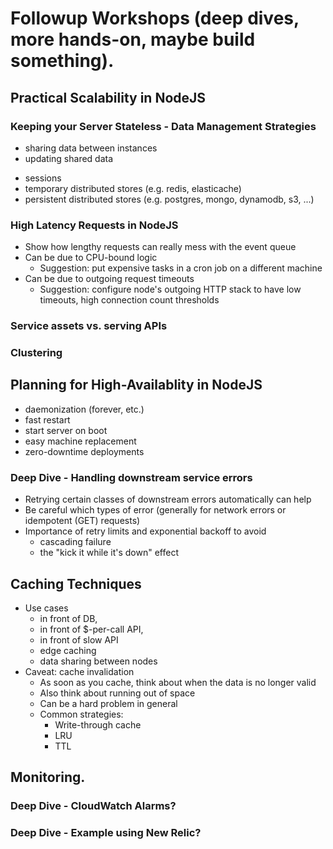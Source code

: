 # Followup Workshops (deep dives, more hands-on, maybe build something).

## Practical Scalability in NodeJS

### Keeping your Server Stateless - Data Management Strategies
- sharing data between instances
- updating shared data
* sessions
* temporary distributed stores (e.g. redis, elasticache)
* persistent distributed stores (e.g. postgres, mongo, dynamodb, s3, ...)

### High Latency Requests in NodeJS
* Show how lengthy requests can really mess with the event queue
* Can be due to CPU-bound logic
  * Suggestion: put expensive tasks in a cron job on a different machine
* Can be due to outgoing request timeouts
  * Suggestion: configure node's outgoing HTTP stack to have low timeouts, high connection count thresholds

### Service assets vs. serving APIs
### Clustering

## Planning for High-Availablity in NodeJS

* daemonization (forever, etc.)
* fast restart
* start server on boot
* easy machine replacement
* zero-downtime deployments

### Deep Dive - Handling downstream service errors
* Retrying certain classes of downstream errors automatically can help
* Be careful which types of error (generally for network errors or idempotent
(GET) requests)
* Importance of retry limits and exponential backoff to avoid
  * cascading failure
  * the "kick it while it's down" effect

## Caching Techniques

* Use cases
  * in front of DB,
  * in front of $-per-call API,
  * in front of slow API
  * edge caching
  * data sharing between nodes
* Caveat: cache invalidation
  * As soon as you cache, think about when the data is no longer valid
  * Also think about running out of space
  * Can be a hard problem in general
  * Common strategies:
    * Write-through cache
    * LRU
    * TTL

## Monitoring.

### Deep Dive - CloudWatch Alarms?

### Deep Dive - Example using New Relic?